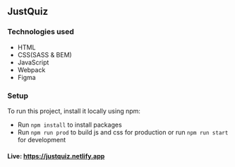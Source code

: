 ## JustQuiz

### Technologies used

- HTML
- CSS(SASS & BEM)
- JavaScript
- Webpack
- Figma

### Setup

To run this project, install it locally using npm:

- Run ```npm install``` to install packages
- Run ```npm run prod``` to build js and css for production or run ```npm run start``` for development

#### Live: https://justquiz.netlify.app
